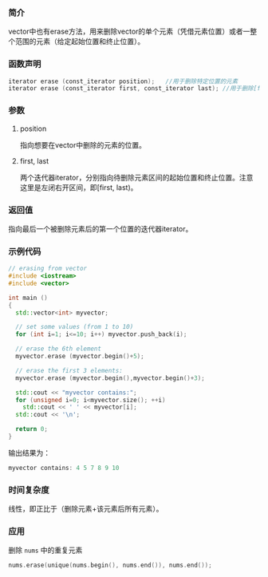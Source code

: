 <!--
 * @Description: 
 * @Author: Hongyang_Yang
 * @Date: 2020-11-03 11:22:23
 * @LastEditors: Hongyang_Yang
 * @LastEditTime: 2020-12-30 11:53:49
-->
### 简介
vector中也有erase方法，用来删除vector的单个元素（凭借元素位置）或者一整个范围的元素（给定起始位置和终止位置）。

### 函数声明
```cpp
iterator erase (const_iterator position);   //用于删除特定位置的元素
iterator erase (const_iterator first, const_iterator last); //用于删除[first, last)的所有元素
```

### 参数
1. position


    指向想要在vector中删除的元素的位置。

2. first, last
   
    两个迭代器iterator，分别指向待删除元素区间的起始位置和终止位置。注意这里是左闭右开区间，即[first, last)。

### 返回值
指向最后一个被删除元素后的第一个位置的迭代器iterator。

### 示例代码
```cpp
// erasing from vector
#include <iostream>
#include <vector>

int main ()
{
  std::vector<int> myvector;

  // set some values (from 1 to 10)
  for (int i=1; i<=10; i++) myvector.push_back(i);

  // erase the 6th element
  myvector.erase (myvector.begin()+5);

  // erase the first 3 elements:
  myvector.erase (myvector.begin(),myvector.begin()+3);

  std::cout << "myvector contains:";
  for (unsigned i=0; i<myvector.size(); ++i)
    std::cout << ' ' << myvector[i];
  std::cout << '\n';

  return 0;
}
```
输出结果为：
```cpp
myvector contains: 4 5 7 8 9 10
```

### 时间复杂度
线性，即正比于（删除元素+该元素后所有元素）。

### 应用
删除 `nums` 中的重复元素
```cpp
nums.erase(unique(nums.begin(), nums.end()), nums.end());
```